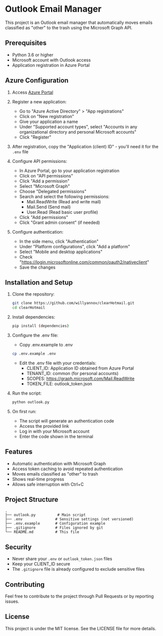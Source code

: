 # Outlook Email Manager

This project is an Outlook email manager that automatically moves emails classified as "other" to the trash using the Microsoft Graph API.

## Prerequisites

- Python 3.6 or higher
- Microsoft account with Outlook access
- Application registration in Azure Portal

## Azure Configuration

1. Access [Azure Portal](https://portal.azure.com)
2. Register a new application:
   - Go to "Azure Active Directory" > "App registrations"
   - Click on "New registration"
   - Give your application a name
   - Under "Supported account types", select "Accounts in any organizational directory and personal Microsoft accounts"
   - Click "Register"
3. After registration, copy the "Application (client) ID" - you'll need it for the `.env` file

4. Configure API permissions:
   - In Azure Portal, go to your application registration
   - Click on "API permissions"
   - Click "Add a permission"
   - Select "Microsoft Graph"
   - Choose "Delegated permissions"
   - Search and select the following permissions:
     - Mail.ReadWrite (Read and write mail)
     - Mail.Send (Send mail)
     - User.Read (Read basic user profile)
   - Click "Add permissions"
   - Click "Grant admin consent" (if needed)

5. Configure authentication:
   - In the side menu, click "Authentication"
   - Under "Platform configurations", click "Add a platform"
   - Select "Mobile and desktop applications"
   - Check "https://login.microsoftonline.com/common/oauth2/nativeclient"
   - Save the changes

## Installation and Setup

1. Clone the repository:
   ```bash
   git clone https://github.com/willyannov/clearHotmail.git
   cd clearHotmail
   ```

2. Install dependencies:
   ```bash
   pip install (dependencies)
   ```

3. Configure the .env file:
   - Copy .env.example to .env
   ```bash
   cp .env.example .env
   ```
   - Edit the .env file with your credentials:
     - CLIENT_ID: Application ID obtained from Azure Portal
     - TENANT_ID: common (for personal accounts)
     - SCOPES: https://graph.microsoft.com/Mail.ReadWrite
     - TOKEN_FILE: outlook_token.json

4. Run the script:
   ```bash
   python outlook.py
   ```

5. On first run:
   - The script will generate an authentication code
   - Access the provided link
   - Log in with your Microsoft account
   - Enter the code shown in the terminal

## Features

- Automatic authentication with Microsoft Graph
- Access token caching to avoid repeated authentication
- Moves emails classified as "other" to trash
- Shows real-time progress
- Allows safe interruption with Ctrl+C

## Project Structure

```
.
├── outlook.py          # Main script
├── .env               # Sensitive settings (not versioned)
├── .env.example       # Configuration example
├── .gitignore         # Files ignored by git
└── README.md          # This file
```

## Security

- Never share your `.env` or `outlook_token.json` files
- Keep your CLIENT_ID secure
- The `.gitignore` file is already configured to exclude sensitive files

## Contributing

Feel free to contribute to the project through Pull Requests or by reporting issues.

## License

This project is under the MIT license. See the LICENSE file for more details.